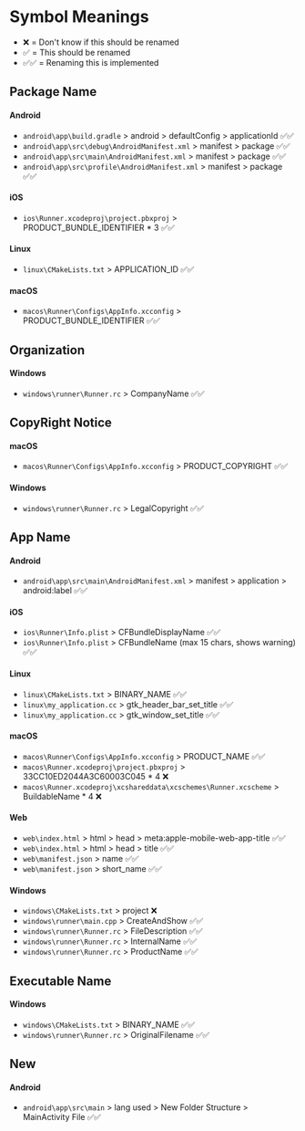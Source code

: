 # Symbol Meanings

- ❌ = Don't know if this should be renamed
- ✅ = This should be renamed
- ✅✅ = Renaming this is implemented

## Package Name

#### Android

- `android\app\build.gradle` > android > defaultConfig > applicationId ✅✅
- `android\app\src\debug\AndroidManifest.xml` > manifest > package ✅✅
- `android\app\src\main\AndroidManifest.xml` > manifest > package ✅✅
- `android\app\src\profile\AndroidManifest.xml` > manifest > package ✅✅

#### iOS

- `ios\Runner.xcodeproj\project.pbxproj` > PRODUCT_BUNDLE_IDENTIFIER \* 3 ✅✅

#### Linux

- `linux\CMakeLists.txt` > APPLICATION_ID ✅✅

#### macOS

- `macos\Runner\Configs\AppInfo.xcconfig` > PRODUCT_BUNDLE_IDENTIFIER ✅✅

## Organization

#### Windows

- `windows\runner\Runner.rc` > CompanyName ✅✅

## CopyRight Notice

#### macOS

- `macos\Runner\Configs\AppInfo.xcconfig` > PRODUCT_COPYRIGHT ✅✅

#### Windows

- `windows\runner\Runner.rc` > LegalCopyright ✅✅

## App Name

#### Android

- `android\app\src\main\AndroidManifest.xml` > manifest > application > android:label ✅✅

#### iOS

- `ios\Runner\Info.plist` > CFBundleDisplayName ✅✅
- `ios\Runner\Info.plist` > CFBundleName (max 15 chars, shows warning) ✅✅

#### Linux

- `linux\CMakeLists.txt` > BINARY_NAME ✅✅
- `linux\my_application.cc` > gtk_header_bar_set_title ✅✅
- `linux\my_application.cc` > gtk_window_set_title ✅✅

#### macOS

- `macos\Runner\Configs\AppInfo.xcconfig` > PRODUCT_NAME ✅✅
- `macos\Runner.xcodeproj\project.pbxproj` > 33CC10ED2044A3C60003C045 \* 4 ❌
- `macos\Runner.xcodeproj\xcshareddata\xcschemes\Runner.xcscheme` > BuildableName \* 4 ❌

#### Web

- `web\index.html` > html > head > meta:apple-mobile-web-app-title ✅✅
- `web\index.html` > html > head > title ✅✅
- `web\manifest.json` > name ✅✅
- `web\manifest.json` > short_name ✅✅

#### Windows

- `windows\CMakeLists.txt` > project ❌
- `windows\runner\main.cpp` > CreateAndShow ✅✅
- `windows\runner\Runner.rc` > FileDescription ✅✅
- `windows\runner\Runner.rc` > InternalName ✅✅
- `windows\runner\Runner.rc` > ProductName ✅✅

## Executable Name

#### Windows

- `windows\CMakeLists.txt` > BINARY_NAME ✅✅
- `windows\runner\Runner.rc` > OriginalFilename ✅✅

## New

#### Android

- `android\app\src\main` > lang used > New Folder Structure > MainActivity File ✅✅
